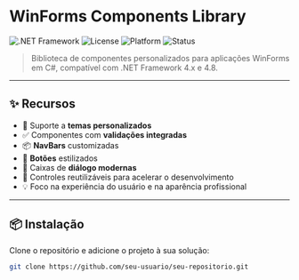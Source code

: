 # WinForms Components Library

![.NET Framework](https://img.shields.io/badge/.NET_Framework-4.x-blue)
![License](https://img.shields.io/github/license/MaykeSN/win-components)
![Platform](https://img.shields.io/badge/platform-Windows-blue)
![Status](https://img.shields.io/badge/status-Em%20desenvolvimento-yellow)

> Biblioteca de componentes personalizados para aplicações WinForms em C#, compatível com .NET Framework 4.x e 4.8.

---

## ✨ Recursos

- 🎨 Suporte a **temas personalizados**
- ✅ Componentes com **validações integradas**
- 📦 **NavBars** customizadas
- 🔘 **Botões** estilizados
- 💬 Caixas de **diálogo modernas**
- 🧩 Controles reutilizáveis para acelerar o desenvolvimento
- 💡 Foco na experiência do usuário e na aparência profissional

---

## 📦 Instalação

Clone o repositório e adicione o projeto à sua solução:

```bash
git clone https://github.com/seu-usuario/seu-repositorio.git
